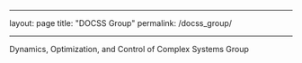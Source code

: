 
---

layout: page
title: "DOCSS Group"
permalink: /docss_group/

---

Dynamics, Optimization, and Control of Complex Systems Group